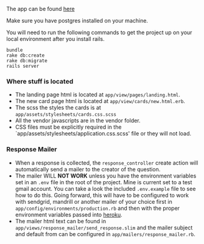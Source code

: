 The app can be found [here](http://grapevineim.herokuapp.com/)

Make sure you have postgres installed on your machine.

You will need to run the following commands to get the project up on your local environment after you install rails.

```
bundle
rake db:create
rake db:migrate
rails server
```

### Where stuff is located
  - The landing page html is located at `app/view/pages/landing.html`.
  - The new card page html is located at `app/view/cards/new.html.erb`.
  - The scss the styles the cards is at `app/assets/stylesheets/cards.css.scss`
  - All the vendor javascripts are in the vendor folder.
  - CSS files must be explicitly required in the `app/assets/stylesheets/application.css.scss' file or they will not load.


### Response Mailer
  - When a response is collected, the `response_controller` create action will automatically send a mailer to the creator of the question.
  - The mailer WILL **NOT WORK** unless you have the environment variables set in an `.env` file in the root of the project. Mine is current set to a test gmail account. You can take a look the included `.env.example` file to see how to do this. Going forward, this will have to be configured to work with sendgrid, mandrill or another mailer of your choice first in `app/config/environments/production.rb` and then with the proper environment variables passed into [heroku](https://devcenter.heroku.com/articles/config-vars).
  - The mailer html text can be found in `app/views/response_mailer/send_response.slim` and the mailer subject and default from can be configured in `app/mailers/response_mailer.rb`.

